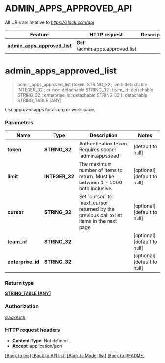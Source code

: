 # ADMIN_APPS_APPROVED_API

All URIs are relative to *https://slack.com/api*

Feature | HTTP request | Description
------------- | ------------- | -------------
[**admin_apps_approved_list**](ADMIN_APPS_APPROVED_API.md#admin_apps_approved_list) | **Get** /admin.apps.approved.list | 


# **admin_apps_approved_list**
> admin_apps_approved_list (token: STRING_32 ; limit:  detachable INTEGER_32 ; cursor:  detachable STRING_32 ; team_id:  detachable STRING_32 ; enterprise_id:  detachable STRING_32 ): detachable STRING_TABLE [ANY]
	



List approved apps for an org or workspace.


### Parameters

Name | Type | Description  | Notes
------------- | ------------- | ------------- | -------------
 **token** | **STRING_32**| Authentication token. Requires scope: &#x60;admin.apps:read&#x60; | [default to null]
 **limit** | **INTEGER_32**| The maximum number of items to return. Must be between 1 - 1000 both inclusive. | [optional] [default to null]
 **cursor** | **STRING_32**| Set &#x60;cursor&#x60; to &#x60;next_cursor&#x60; returned by the previous call to list items in the next page | [optional] [default to null]
 **team_id** | **STRING_32**|  | [optional] [default to null]
 **enterprise_id** | **STRING_32**|  | [optional] [default to null]

### Return type

[**STRING_TABLE [ANY]**](ANY.md)

### Authorization

[slackAuth](../README.md#slackAuth)

### HTTP request headers

 - **Content-Type**: Not defined
 - **Accept**: application/json

[[Back to top]](#) [[Back to API list]](../README.md#documentation-for-api-endpoints) [[Back to Model list]](../README.md#documentation-for-models) [[Back to README]](../README.md)

